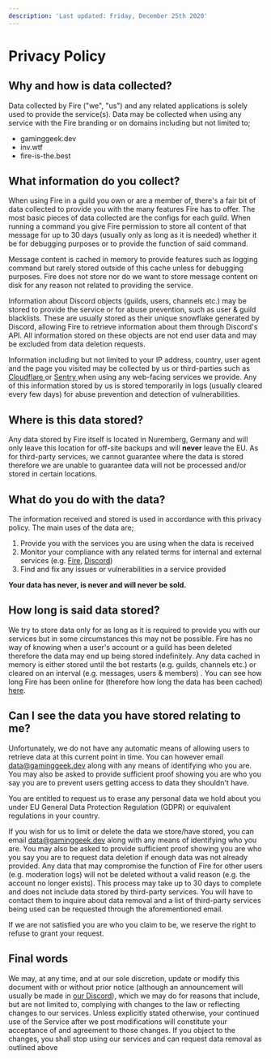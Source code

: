 ```yaml
---
description: 'Last updated: Friday, December 25th 2020'
---
```


# Privacy Policy

## Why and how is data collected?

Data collected by Fire \("we", "us"\) and any related applications is solely used to provide the service\(s\). Data may be collected when using any service with the Fire branding or on domains including but not limited to;

* gaminggeek.dev
* inv.wtf
* fire-is-the.best

## What information do you collect?

When using Fire in a guild you own or are a member of, there's a fair bit of data collected to provide you with the many features Fire has to offer. The most basic pieces of data collected are the configs for each guild. When running a command you give Fire permission to store all content of that message for up to 30 days \(usually only as long as it is needed\) whether it be for debugging purposes or to provide the function of said command. 

Message content is cached in memory to provide features such as logging command but rarely stored outside of this cache unless for debugging purposes. Fire does not store nor do we want to store message content on disk for any reason not related to providing the service.

Information about Discord objects \(guilds, users, channels etc.\) may be stored to provide the service or for abuse prevention, such as user & guild blacklists. These are usually stored as their unique snowflake generated by Discord, allowing Fire to retrieve information about them through Discord's API. All information stored on these objects are not end user data and may be excluded from data deletion requests.

Information including but not limited to your IP address, country, user agent and the page you visited may be collected by us or third-parties such as [Cloudflare ](https://cloudflare.com/)or [Sentry ](https://sentry.io/)when using any web-facing services we provide. Any of this information stored by us is stored temporarily in logs \(usually cleared every few days\) for abuse prevention and detection of vulnerabilities.

## Where is this data stored?

Any data stored by Fire itself is located in Nuremberg, Germany and will only leave this location for off-site backups and will **never** leave the EU. As for third-party services, we cannot guarantee where the data is stored therefore we are unable to guarantee data will not be processed and/or stored in certain locations.

## What do you do with the data?

The information received and stored is used in accordance with this privacy policy. The main uses of the data are;

1. Provide you with the services you are using when the data is received
2. Monitor your compliance with any related terms for internal and external services \(e.g. [Fire](terms-of-service.md), [Discord](https://discordapp.com/terms)\)
3. Find and fix any issues or vulnerabilities in a service provided

**Your data has never, is never and will never be sold.**

## How long is said data stored?

We try to store data only for as long as it is required to provide you with our services but in some circumstances this may not be possible. Fire has no way of knowing when a user's account or a guild has been deleted therefore the data may end up being stored indefinitely. Any data cached in memory is either stored until the bot restarts \(e.g. guilds, channels etc.\) or cleared on an interval \(e.g. messages, users & members\) . You can see how long Fire has been online for \(therefore how long the data has been cached\) [here](https://fire.gaminggeek.dev/stats).

## Can I see the data you have stored relating to me?

Unfortunately, we do not have any automatic means of allowing users to retrieve data at this current point in time. You can however email [data@gaminggeek.dev](mailto:data@gaminggeek.dev) along with any means of identifying who you are. You may also be asked to provide sufficient proof showing you are who you say you are to prevent users getting access to data they shouldn't have.

You are entitled to request us to erase any personal data we hold about you under EU General Data Protection Regulation \(GDPR\) or equivalent regulations in your country.

If you wish for us to limit or delete the data we store/have stored, you can email [data@gaminggeek.dev](mailto:data@gaminggeek.dev) along with any means of identifying who you are. You may also be asked to provide sufficient proof showing you are who you say you are to request data deletion if enough data was not already provided. Any data that may compromise the function of Fire for other users \(e.g. moderation logs\) will not be deleted without a valid reason \(e.g. the account no longer exists\). This process may take up to 30 days to complete and does not include data stored by third-party services. You will have to contact them to inquire about data removal and a list of third-party services being used can be requested through the aforementioned email.  
  
If we are not satisfied you are who you claim to be, we reserve the right to refuse to grant your request.

## Final words

We may, at any time, and at our sole discretion, update or modify this document with or without prior notice \(although an announcement will usually be made in [our Discord](https://inv.wtf/fire)\), which we may do for reasons that include, but are not limited to, complying with changes to the law or reflecting changes to our services. Unless explicitly stated otherwise, your continued use of the Service after we post modifications will constitute your acceptance of and agreement to those changes. If you object to the changes, you shall stop using our services and can request data removal as outlined above

